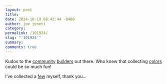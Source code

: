 ```yaml
---
layout: post
title: 
date: 2024-10-19 08:42:44 -0400
author: joe jenett
category: 
permalink: /101924/
slug: "'101924'"
summary: 
comments: true
---
```

Kudos to the <a title="32-Bit Cafe" href="https://discourse.32bit.cafe/">community</a> <a href="https://xandra.cc/">builders</a> out there. Who knew that collecting <a href="https://pantson.xandra.cc/">colors</a> could be so much fun!

I’ve collected a <a href="https://bulltown.joejenett.com/pantson/">few</a> myself, thank you...
<a href="https://brid.gy/publish/mastodon"></a>